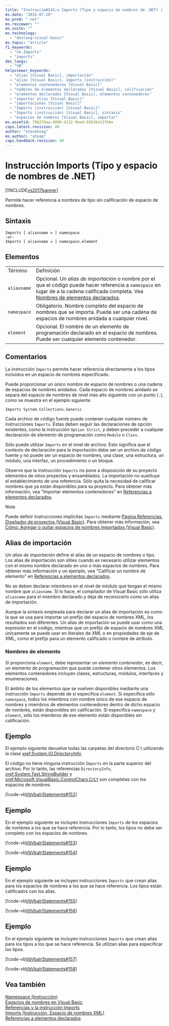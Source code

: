 ```yaml
---
title: "Instrucci&#243;n Imports (Tipo y espacio de nombres de .NET) | Microsoft Docs"
ms.date: "2015-07-20"
ms.prod: ".net"
ms.reviewer: ""
ms.suite: ""
ms.technology: 
  - "devlang-visual-basic"
ms.topic: "article"
f1_keywords: 
  - "vb.Imports"
  - "imports"
dev_langs: 
  - "VB"
helpviewer_keywords: 
  - "alias [Visual Basic], importación"
  - "alias [Visual Basic], Imports (instrucción)"
  - "elementos contenedores [Visual Basic]"
  - "nombres de elementos declarados [Visual Basic], calificación"
  - "elementos declarados [Visual Basic], elementos contenedores"
  - "importar alias [Visual Basic]"
  - "importaciones [Visual Basic]"
  - "Imports (instrucción) [Visual Basic]"
  - "Imports (instrucción) [Visual Basic], sintaxis"
  - "espacios de nombres [Visual Basic], importar"
ms.assetid: 7062f8aa-d890-4232-9eed-92836e13fb6e
caps.latest.revision: 40
author: "stevehoag"
ms.author: "shoag"
caps.handback.revision: 40
---
```

# Instrucci&#243;n Imports (Tipo y espacio de nombres de .NET)
[!INCLUDE[vs2017banner](../../../visual-basic/developing-apps/includes/vs2017banner.md)]

Permite hacer referencia a nombres de tipo sin calificación de espacio de nombres.  
  
## Sintaxis  
  
```  
Imports [ aliasname = ] namespace  
-or-  
Imports [ aliasname = ] namespace.element  
```  
  
## Elementos  
  
|||  
|-|-|  
|Término|Definición|  
|`aliasname`|Opcional.  Un *alias de importación* o nombre por el que el código puede hacer referencia a `namespace` en lugar de a la cadena calificada completa.  Vea [Nombres de elementos declarados](../../../visual-basic/programming-guide/language-features/declared-elements/declared-element-names.md).|  
|`namespace`|Obligatorio.  Nombre completo del espacio de nombres que se importa.  Puede ser una cadena de espacios de nombres anidada a cualquier nivel.|  
|`element`|Opcional.  El nombre de un elemento de programación declarado en el espacio de nombres.  Puede ser cualquier elemento contenedor.|  
  
## Comentarios  
 La instrucción `Imports`  permite hacer referencia directamente a los tipos incluidos en un espacio de nombres especificado.  
  
 Puede proporcionar un único nombre de espacio de nombres o una cadena de espacios de nombres anidados.  Cada espacio de nombres anidado se separa del espacio de nombres de nivel más alto siguiente con un punto \(`.`\), como se muestra en el ejemplo siguiente.  
  
 `Imports System.Collections.Generic`  
  
 Cada archivo de código fuente puede contener cualquier número de instrucciones `Imports`.  Éstas deben seguir las declaraciones de opción existentes, como la instrucción `Option Strict`, y deben preceder a cualquier declaración de elemento de programación como `Module` o `Class`.  
  
 Sólo puede utilizar `Imports` en el nivel de archivo.  Esto significa que el contexto de declaración para la importación debe ser un archivo de código fuente y no puede ser un espacio de nombres, una clase, una estructura, un módulo, una interfaz, un procedimiento o un bloque.  
  
 Observe que la instrucción `Imports` no pone a disposición de su proyecto elementos de otros proyectos y ensamblados.  La importación no sustituye el establecimiento de una referencia.  Sólo quita la necesidad de calificar nombres que ya están disponibles para su proyecto.  Para obtener más información, vea "Importar elementos contenedores" en [Referencias a elementos declarados](../../../visual-basic/programming-guide/language-features/declared-elements/references-to-declared-elements.md).  
  
> [!NOTE]
>  Puede definir instrucciones implícitas `Imports` mediante [Página Referencias, Diseñador de proyectos \(Visual Basic\)](/visual-studio/ide/reference/references-page-project-designer-visual-basic).  Para obtener más información, vea [Cómo: Agregar o quitar espacios de nombres importados \(Visual Basic\)](../Topic/How%20to:%20Add%20or%20Remove%20Imported%20Namespaces%20\(Visual%20Basic\).md).  
  
## Alias de importación  
 Un *alias de importación* define el alias de un espacio de nombres o tipo.  Los alias de importación son útiles cuando es necesario utilizar elementos con el mismo nombre declarado en uno o más espacios de nombres.  Para obtener más información y un ejemplo, vea "Calificar un nombre de elemento" en [Referencias a elementos declarados](../../../visual-basic/programming-guide/language-features/declared-elements/references-to-declared-elements.md).  
  
 No se deben declarar miembros en el nivel de módulo que tengan el mismo nombre que `aliasname`.  Si lo hace, el compilador de Visual Basic sólo utiliza `aliasname` para el miembro declarado y deja de reconocerlo como un alias de importación.  
  
 Aunque la sintaxis empleada para declarar un alias de importación es como la que se usa para importar un prefijo del espacio de nombres XML, los resultados son diferentes.  Un alias de importación se puede usar como una expresión en el código, mientras que un prefijo de espacio de nombres XML únicamente se puede usar en literales de XML o en propiedades de eje de XML, como el prefijo para un elemento calificado o nombre de atributo.  
  
### Nombres de elemento  
 Si proporciona `element`, debe representar un *elemento contenedor*, es decir, un elemento de programación que puede contener otros elementos.  Los elementos contenedores incluyen clases, estructuras, módulos, interfaces y enumeraciones.  
  
 El ámbito de los elementos que se vuelven disponibles mediante una instrucción `Imports` depende de si especifica `element`.  Si especifica sólo `namespace`, todos los miembros con nombre único de ese espacio de nombres y miembros de elementos contenedores dentro de dicho espacio de nombres, están disponibles sin calificación.  Si especifica `namespace` y `element`, sólo los miembros de ese elemento están disponibles sin calificación.  
  
## Ejemplo  
 El ejemplo siguiente devuelve todas las carpetas del directorio C:\\ utilizando la clase <xref:System.IO.DirectoryInfo>.  
  
 El código no tiene ninguna instrucción `Imports` en la parte superior del archivo.  Por lo tanto, las referencias `DirectoryInfo`, <xref:System.Text.StringBuilder> y <xref:Microsoft.VisualBasic.ControlChars.CrLf> son completas con los espacios de nombres.  
  
 [!code-vb[VbVbalrStatements#152](../../../visual-basic/language-reference/error-messages/codesnippet/visualbasic/imports-statement-net-na_1.vb)]  
  
## Ejemplo  
 En el ejemplo siguiente se incluyen instrucciones `Imports` de los espacios de nombres a los que se hace referencia.  Por lo tanto, los tipos no debe ser completo con los espacios de nombres.  
  
 [!code-vb[VbVbalrStatements#153](../../../visual-basic/language-reference/error-messages/codesnippet/visualbasic/imports-statement-net-na_2.vb)]  
  
 [!code-vb[VbVbalrStatements#154](../../../visual-basic/language-reference/error-messages/codesnippet/visualbasic/imports-statement-net-na_3.vb)]  
  
## Ejemplo  
 En el ejemplo siguiente se incluyen instrucciones `Imports` que crean alias para los espacios de nombres a los que se hace referencia.  Los tipos están calificados con los alias.  
  
 [!code-vb[VbVbalrStatements#155](../../../visual-basic/language-reference/error-messages/codesnippet/visualbasic/imports-statement-net-na_4.vb)]  
  
 [!code-vb[VbVbalrStatements#156](../../../visual-basic/language-reference/error-messages/codesnippet/visualbasic/imports-statement-net-na_5.vb)]  
  
## Ejemplo  
 En el ejemplo siguiente se incluyen instrucciones `Imports` que crean alias para los tipos a los que se hace referencia.  Se utilizan alias para especificar los tipos.  
  
 [!code-vb[VbVbalrStatements#157](../../../visual-basic/language-reference/error-messages/codesnippet/visualbasic/imports-statement-net-na_6.vb)]  
  
 [!code-vb[VbVbalrStatements#158](../../../visual-basic/language-reference/error-messages/codesnippet/visualbasic/imports-statement-net-na_7.vb)]  
  
## Vea también  
 [Namespace \(Instrucción\)](../../../visual-basic/language-reference/statements/namespace-statement.md)   
 [Espacios de nombres en Visual Basic](../../../visual-basic/programming-guide/program-structure/namespaces.md)   
 [Referencias y la instrucción Imports](../../../visual-basic/programming-guide/program-structure/references-and-the-imports-statement.md)   
 [Imports \(Instrucción, Espacio de nombres XML\)](../../../visual-basic/language-reference/statements/imports-statement-xml-namespace.md)   
 [Referencias a elementos declarados](../../../visual-basic/programming-guide/language-features/declared-elements/references-to-declared-elements.md)